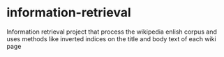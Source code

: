 # information-retrieval
Information retrieval project that process the wikipedia enlish corpus and uses methods like inverted indices on the title and body text of each wiki page
